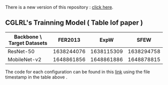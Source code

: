 There is a new version of this repository : [click here](https://github.com/yao-papercodes/CGLRL).
## CGLRL's Trainning Model ( Table Ⅰof paper )

| Backbone \ Target Datasets | FER2013    | ExpW       | SFEW       |
| -------------------------- | ---------- | ---------- | ---------- |
| ResNet-50                  | 1638244076 | 1638115309 | 1638294758 |
| MobileNet-v2               | 1648861856 | 1648861886 | 1648878815 |

The code for each configuration can be found in this [link](https://pan.baidu.com/s/1n7h15RW_-Tui_wSspExjVQ?pwd=d9ar ) using the file timestamp in the table above .
